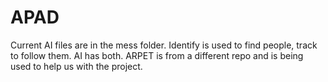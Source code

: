# APAD
Current AI files are in the mess folder.
Identify is used to find people, track to follow them. AI has both. 
ARPET is from a different repo and is being used to help us with the project.
